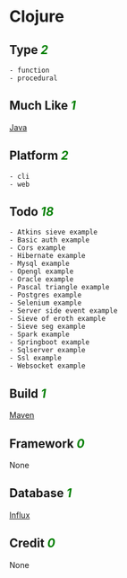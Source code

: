 # Clojure

## Type <i style='color:green;'>2</i>
	- function
	- procedural
## Much Like <i style='color:green;'>1</i>
[Java](JAVA.md)
## Platform <i style='color:green;'>2</i>
	- cli
	- web
## Todo <i style='color:green;'>18</i>
	- Atkins sieve example
	- Basic auth example
	- Cors example
	- Hibernate example
	- Mysql example
	- Opengl example
	- Oracle example
	- Pascal triangle example
	- Postgres example
	- Selenium example
	- Server side event example
	- Sieve of eroth example
	- Sieve seg example
	- Spark example
	- Springboot example
	- Sqlserver example
	- Ssl example
	- Websocket example
## Build <i style='color:green;'>1</i>
[Maven](https://github.com/bearddan2000?tab=repositories&q=clojure+maven&type=&language=&sort=)
## Framework <i style='color:green;'>0</i>
None
## Database <i style='color:green;'>1</i>
[Influx](https://github.com/bearddan2000?tab=repositories&q=clojure+influx&type=&language=&sort=)
## Credit <i style='color:green;'>0</i>
None